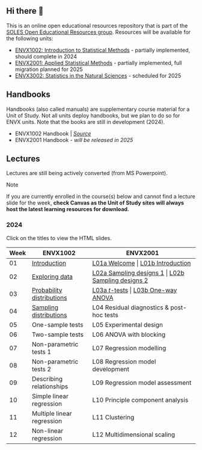 ## Hi there 👋

<!--

**Here are some ideas to get you started:**

🙋‍♀️ A short introduction - what is your organization all about?
🌈 Contribution guidelines - how can the community get involved?
👩‍💻 Useful resources - where can the community find your docs? Is there anything else the community should know?
🍿 Fun facts - what does your team eat for breakfast?
🧙 Remember, you can do mighty things with the power of [Markdown](https://docs.github.com/github/writing-on-github/getting-started-with-writing-and-formatting-on-github/basic-writing-and-formatting-syntax)
-->

This is an online open educational resources repository that is part of the [SOLES Open Educational Resources group](https://github.com/usyd-soles-edu).
Resources will be available for the following units:

- [ENVX1002: Introduction to Statistical Methods](https://www.sydney.edu.au/units/ENVX1002) - partially implemented, should complete in 2024
- [ENVX2001: Applied Statistical Methods](https://www.sydney.edu.au/units/ENVX2001) - partially implemented, full migration planned for 2025
- [ENVX3002: Statistics in the Natural Sciences](https://www.sydney.edu.au/units/ENVX3002) - scheduled for 2025

## Handbooks

Handbooks (also called manuals) are supplementary course material for a Unit of Study. Not all units deploy handbooks, but we plan to do so for ENVX units. Note that the books are still in development (2024).

- ENVX1002 Handbook | [*Source*](https://github.com/ENVX-resources/ENVX1002-manual)
- ENVX2001 Handbook - *will be released in 2025*

## Lectures
Lectures are still being actively converted (from MS Powerpoint). 

> [!NOTE]
> If you are currently enrolled in the course(s) below and cannot find a lecture slide for the week,  **check Canvas as the Unit of Study sites will always host the latest learning resources for download.**

### 2024
Click on the titles to view the HTML slides. 

| Week | ENVX1002 | ENVX2001 |
| --- | --- | --- |
| 01 | [Introduction][w01envx1001src] | [L01a Welcome][y2lect01] \| [L01b Introduction][y2lect02] |
| 02 | [Exploring data][w02envx1001src] | [L02a Sampling designs 1][y2lect03] \| [L02b Sampling designs 2][y2lect04] |
| 03 | [Probability distributions][w03envx1001src] | [L03a *t*-tests][y2lect05] \| [L03b One-way ANOVA][y2lect06]|
| 04 | [Sampling distributions][w04envx1001src] | L04 Residual diagnostics & post-hoc tests |
| 05 | One-sample tests | L05 Experimental design |
| 06 | Two-sample tests | L06 ANOVA with blocking |
| 07 | Non-parametric tests 1 | L07 Regression modelling |
| 08 | Non-parametric tests 2 | L08 Regression model development |
| 09 | Describing relationships | L09 Regression model assessment|
| 10 | Simple linear regression | L10 Principle component analysis |
| 11 | Multiple linear regression | L11 Clustering |
| 12 | Non-linear regression | L12 Multidimensional scaling |

<!-- ENVX1002 Links (update each year?) -->
[w01envx1001src]: https://github.com/ENVX-resources/ENVX1002-2024-Lecture-Topic01
[w01envx1001]: https://envx-resources.github.io/ENVX1002-2024-Lecture-Topic01
[w02envx1001src]: https://github.com/ENVX-resources/ENVX1002-2024-Lecture-Topic02
[w02envx1001]: https://envx-resources.github.io/ENVX1002-2024-Lecture-Topic02
[w03envx1001src]: https://github.com/ENVX-resources/ENVX1002-2024-Lecture-Topic03
[w03envx1001]: https://envx-resources.github.io/ENVX1002-2024-Lecture-Topic03
[w04envx1001src]: https://github.com/ENVX-resources/ENVX1002-2024-Lecture-Topic04
[w04envx1001]: https://envx-resources.github.io/ENVX1002-2024-Lecture-Topic04
[w05envx1001src]: https://github.com/ENVX-resources/ENVX1002-2024-Lecture-Topic05
[w05envx1001]: https://envx-resources.github.io/ENVX1002-2024-Lecture-Topic05
[w06envx1001src]: https://github.com/ENVX-resources/ENVX1002-2024-Lecture-Topic06
[w06envx1001]: https://envx-resources.github.io/ENVX1002-2024-Lecture-Topic06
[w07envx1001src]: https://github.com/ENVX-resources/ENVX1002-2024-Lecture-Topic07
[w07envx1001]: https://envx-resources.github.io/ENVX1002-2024-Lecture-Topic07
[w08envx1001src]: https://github.com/ENVX-resources/ENVX1002-2024-Lecture-Topic08
[w08envx1001]: https://envx-resources.github.io/ENVX1002-2024-Lecture-Topic08
[w09envx1001src]: https://github.com/ENVX-resources/ENVX1002-2024-Lecture-Topic09
[w09envx1001]: https://envx-resources.github.io/ENVX1002-2024-Lecture-Topic09
[w10envx1001src]: https://github.com/ENVX-resources/ENVX1002-2024-Lecture-Topic10
[w10envx1001]: https://envx-resources.github.io/ENVX1002-2024-Lecture-Topic10
[w11envx1001src]: https://github.com/ENVX-resources/ENVX1002-2024-Lecture-Topic11
[w11envx1001]: https://envx-resources.github.io/ENVX1002-2024-Lecture-Topic11
[w12envx1001src]: https://github.com/ENVX-resources/ENVX1002-2024-Lecture-Topic12
[w12envx1001]: https://envx-resources.github.io/ENVX1002-2024-Lecture-Topic12


<!-- ENVX2001 Links -->
<!-- Module 1 -->
[y2lect01]: https://github.com/ENVX-resources/ENVX2001-2024-Lecture-Topic01a
[y2lect02]: https://github.com/ENVX-resources/ENVX2001-2024-Lecture-Topic01b
[y2lect03]: https://github.com/ENVX-resources/ENVX2001-2024-Lecture-Topic02a
[y2lect04]: https://github.com/ENVX-resources/ENVX2001-2024-Lecture-Topic02b
[y2lect05]: https://github.com/ENVX-resources/ENVX2001-2024-Lecture-Topic03a
[y2lect06]: https://github.com/ENVX-resources/ENVX2001-2024-Lecture-Topic03b
<!-- Module 2 -->
[y2lect07]: README.md
[y2lect08]: README.md
[y2lect09]: README.md
<!-- Module 3 -->
[y2lect10]: README.md
[y2lect11]: README.md
[y2lect12]: README.md
<!-- Module 4 -->
[y2lect13]: README.md
[y2lect14]: README.md
[y2lect15]: README.md
<!-- Revision W13 -->
[y2lect16]: README.md

